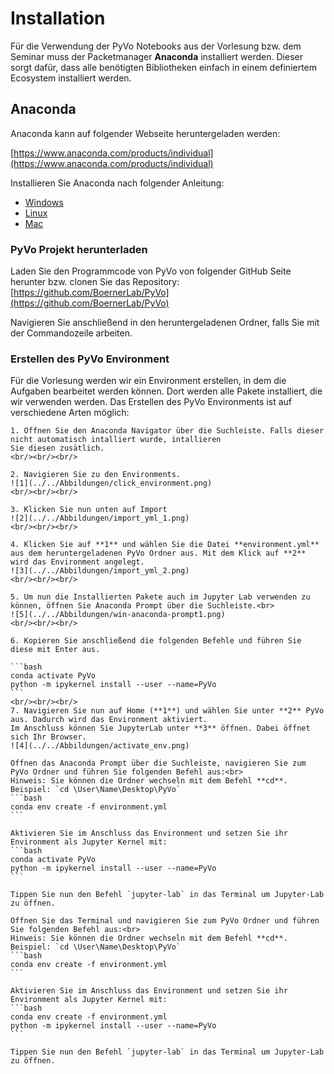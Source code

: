 # Installation

Für die Verwendung der PyVo Notebooks aus der Vorlesung bzw. dem Seminar muss der Packetmanager **Anaconda** installiert 
werden. Dieser sorgt dafür, dass alle benötigten Bibliotheken einfach in einem definiertem Ecosystem installiert werden. 

## Anaconda

Anaconda kann auf folgender Webseite heruntergeladen werden:

[https://www.anaconda.com/products/individual](https://www.anaconda.com/products/individual)

Installieren Sie Anaconda nach folgender Anleitung:
- <a href="https://docs.anaconda.com/anaconda/install/windows/" target="_blank">Windows</a>
- <a href="https://docs.anaconda.com/anaconda/install/linux/" target="_blank">Linux</a>
- <a href="https://docs.anaconda.com/anaconda/install/mac-os/" target="_blank">Mac</a>


### PyVo Projekt herunterladen

Laden Sie den Programmcode von PyVo von folgender GitHub Seite herunter bzw. clonen Sie das Repository:
[https://github.com/BoernerLab/PyVo](https://github.com/BoernerLab/PyVo) <br> 

Navigieren Sie anschließend in den heruntergeladenen Ordner, falls Sie mit der Commandozeile arbeiten. 

### Erstellen des PyVo Environment

Für die Vorlesung werden wir ein Environment erstellen, in dem die Aufgaben bearbeitet werden können. Dort werden alle Pakete installiert, die wir verwenden werden.
Das Erstellen des PyVo Environments ist auf verschiedene Arten möglich:

````{tabbed} Windows (Anaconda Navigator)
1. Öffnen Sie den Anaconda Navigator über die Suchleiste. Falls dieser nicht automatisch intalliert wurde, intallieren 
Sie diesen zusätlich.
<br/><br/><br/>

2. Navigieren Sie zu den Environments.
![1](../../Abbildungen/click_environment.png)
<br/><br/><br/>

3. Klicken Sie nun unten auf Import
![2](../../Abbildungen/import_yml_1.png)
<br/><br/><br/>

4. Klicken Sie auf **1** und wählen Sie die Datei **environment.yml** aus dem heruntergeladenen PyVo Ordner aus. Mit dem Klick auf **2** wird das Environment angelegt.
![3](../../Abbildungen/import_yml_2.png)
<br/><br/><br/>

5. Um nun die Installierten Pakete auch im Jupyter Lab verwenden zu können, öffnen Sie Anaconda Prompt über die Suchleiste.<br>
![5](../../Abbildungen/win-anaconda-prompt1.png)
<br/><br/><br/>

6. Kopieren Sie anschließend die folgenden Befehle und führen Sie diese mit Enter aus.

```bash
conda activate PyVo
python -m ipykernel install --user --name=PyVo
```
<br/><br/><br/>
7. Navigieren Sie nun auf Home (**1**) und wählen Sie unter **2** PyVo aus. Dadurch wird das Environment aktiviert.
Im Anschluss können Sie JupyterLab unter **3** öffnen. Dabei öffnet sich Ihr Browser.
![4](../../Abbildungen/activate_env.png)
````

````{tabbed} Windows (Anaconda Prompt)
Öffnen das Anaconda Prompt über die Suchleiste, navigieren Sie zum PyVo Ordner und führen Sie folgenden Befehl aus:<br>
Hinweis: Sie können die Ordner wechseln mit dem Befehl **cd**. Beispiel: `cd \User\Name\Desktop\PyVo`
```bash
conda env create -f environment.yml
```

Aktivieren Sie im Anschluss das Environment und setzen Sie ihr Environment als Jupyter Kernel mit:
```bash
conda activate PyVo
python -m ipykernel install --user --name=PyVo
```

Tippen Sie nun den Befehl `jupyter-lab` in das Terminal um Jupyter-Lab zu öffnen.
````

````{tabbed} Linux / Mac
Öffnen Sie das Terminal und navigieren Sie zum PyVo Ordner und führen Sie folgenden Befehl aus:<br>
Hinweis: Sie können die Ordner wechseln mit dem Befehl **cd**. Beispiel: `cd \User\Name\Desktop\PyVo`
```bash
conda env create -f environment.yml
```

Aktivieren Sie im Anschluss das Environment und setzen Sie ihr Environment als Jupyter Kernel mit:
```bash
conda env create -f environment.yml
python -m ipykernel install --user --name=PyVo
```

Tippen Sie nun den Befehl `jupyter-lab` in das Terminal um Jupyter-Lab zu öffnen.

````
<br/><br/><br/><br/>
